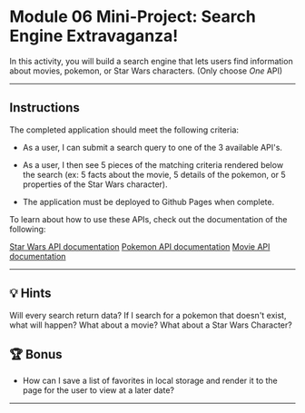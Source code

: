 # Module 06 Mini-Project: Search Engine Extravaganza!

In this activity, you will build a search engine that lets users find information about movies, pokemon, or Star Wars characters. (Only choose *One* API)

---

## Instructions

The completed application should meet the following criteria:

* As a user, I can submit a search query to one of the 3 available API's.

* As a user, I then see 5 pieces of the matching criteria rendered below the search (ex: 5 facts about the movie, 5 details of the pokemon, or 5 properties of the Star Wars character).

<!-- * The application must use Bootstrap and its grid system for layout/styling. -->

* The application must be deployed to Github Pages when complete.

To learn about how to use these APIs, check out the documentation of the following:

[Star Wars API documentation](https://swapi.dev/documentation)
[Pokemon API documentation](https://pokeapi.co/docs/v2)
[Movie API documentation](https://www.omdbapi.com/)

---

## 💡 Hints

Will every search return data? If I search for a pokemon that doesn't exist, what will happen? What about a movie? What about a Star Wars Character?

## 🏆 Bonus

* How can I save a list of favorites in local storage and render it to the page for the user to view at a later date?

---
